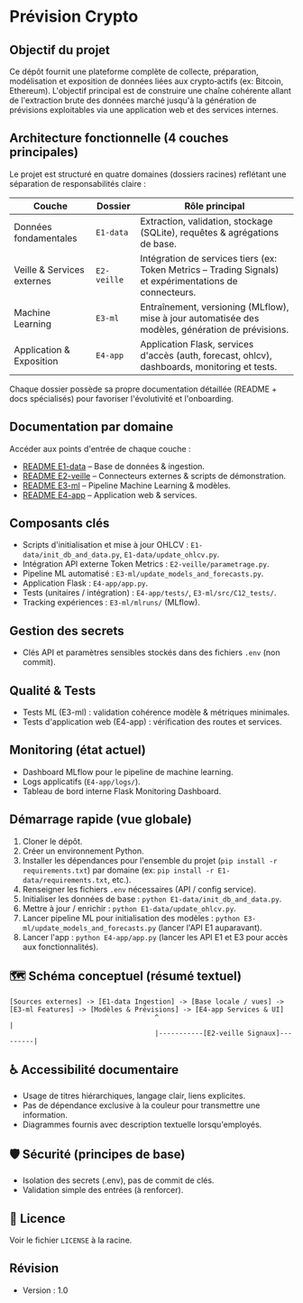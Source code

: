  # Prévision Crypto

## Objectif du projet
Ce dépôt fournit une plateforme complète de collecte, préparation, modélisation et exposition de données liées aux crypto‑actifs (ex: Bitcoin, Ethereum). L'objectif principal est de construire une chaîne cohérente allant de l'extraction brute des données marché jusqu'à la génération de prévisions exploitables via une application web et des services internes.

## Architecture fonctionnelle (4 couches principales)
Le projet est structuré en quatre domaines (dossiers racines) reflétant une séparation de responsabilités claire :

| Couche | Dossier | Rôle principal |
|--------|---------|----------------|
| Données fondamentales | `E1-data` | Extraction, validation, stockage (SQLite), requêtes & agrégations de base. |
| Veille & Services externes | `E2-veille` | Intégration de services tiers (ex: Token Metrics – Trading Signals) et expérimentations de connecteurs. |
| Machine Learning | `E3-ml` | Entraînement, versioning (MLflow), mise à jour automatisée des modèles, génération de prévisions. |
| Application & Exposition | `E4-app` | Application Flask, services d'accès (auth, forecast, ohlcv), dashboards, monitoring et tests. |

Chaque dossier possède sa propre documentation détaillée (README + docs spécialisés) pour favoriser l'évolutivité et l'onboarding.

## Documentation par domaine
Accéder aux points d'entrée de chaque couche :
- [README E1-data](E1-data/README.md) – Base de données & ingestion.
- [README E2-veille](E2-veille/README.md) – Connecteurs externes & scripts de démonstration.
- [README E3-ml](E3-ml/README.md) – Pipeline Machine Learning & modèles.
- [README E4-app](E4-app/README.md) – Application web & services.

## Composants clés
- Scripts d'initialisation et mise à jour OHLCV : `E1-data/init_db_and_data.py`, `E1-data/update_ohlcv.py`.
- Intégration API externe Token Metrics : `E2-veille/parametrage.py`.
- Pipeline ML automatisé : `E3-ml/update_models_and_forecasts.py`.
- Application Flask : `E4-app/app.py`.
- Tests (unitaires / intégration) : `E4-app/tests/`, `E3-ml/src/C12_tests/`.
- Tracking expériences : `E3-ml/mlruns/` (MLflow).

## Gestion des secrets
- Clés API et paramètres sensibles stockés dans des fichiers `.env` (non commit).

## Qualité & Tests
- Tests ML (E3-ml) : validation cohérence modèle & métriques minimales.
- Tests d'application web (E4-app) : vérification des routes et services.

## Monitoring (état actuel)
- Dashboard MLflow pour le pipeline de machine learning.
- Logs applicatifs (`E4-app/logs/`).
- Tableau de bord interne Flask Monitoring Dashboard.

## Démarrage rapide (vue globale)
1. Cloner le dépôt.
2. Créer un environnement Python.
3. Installer les dépendances pour l'ensemble du projet (`pip install -r requirements.txt`) par domaine (ex: `pip install -r E1-data/requirements.txt`, etc.).
4. Renseigner les fichiers `.env` nécessaires (API / config service).
5. Initialiser les données de base : `python E1-data/init_db_and_data.py`.
6. Mettre à jour / enrichir : `python E1-data/update_ohlcv.py`.
8. Lancer pipeline ML pour initialisation des modèles : `python E3-ml/update_models_and_forecasts.py` (lancer l'API E1 auparavant).
7. Lancer l'app : `python E4-app/app.py` (lancer les API E1 et E3 pour accès aux fonctionnalités).

## 🗺️ Schéma conceptuel (résumé textuel)
```
[Sources externes] -> [E1-data Ingestion] -> [Base locale / vues] -> [E3-ml Features] -> [Modèles & Prévisions] -> [E4-app Services & UI]
									^                                      |
									|-----------[E2-veille Signaux]---------|
```

## ♿ Accessibilité documentaire
- Usage de titres hiérarchiques, langage clair, liens explicites.
- Pas de dépendance exclusive à la couleur pour transmettre une information.
- Diagrammes fournis avec description textuelle lorsqu'employés.

## 🛡️ Sécurité (principes de base)
- Isolation des secrets (.env), pas de commit de clés.
- Validation simple des entrées (à renforcer).

## 📝 Licence
Voir le fichier `LICENSE` à la racine.

## Révision
- Version : 1.0